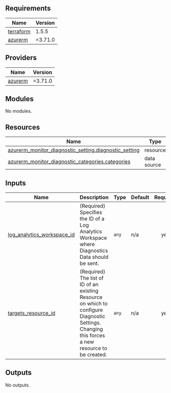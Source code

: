 <!-- BEGIN_TF_DOCS -->
## Requirements

| Name | Version |
|------|---------|
| <a name="requirement_terraform"></a> [terraform](#requirement\_terraform) | 1.5.5 |
| <a name="requirement_azurerm"></a> [azurerm](#requirement\_azurerm) | =3.71.0 |

## Providers

| Name | Version |
|------|---------|
| <a name="provider_azurerm"></a> [azurerm](#provider\_azurerm) | =3.71.0 |

## Modules

No modules.

## Resources

| Name | Type |
|------|------|
| [azurerm_monitor_diagnostic_setting.diagnostic_setting](https://registry.terraform.io/providers/hashicorp/azurerm/3.70.0/docs/resources/monitor_diagnostic_setting) | resource |
| [azurerm_monitor_diagnostic_categories.categories](https://registry.terraform.io/providers/hashicorp/azurerm/3.70.0/docs/data-sources/monitor_diagnostic_categories) | data source |

## Inputs

| Name | Description | Type | Default | Required |
|------|-------------|------|---------|:--------:|
| <a name="input_log_analytics_workspace_id"></a> [log\_analytics\_workspace\_id](#input\_log\_analytics\_workspace\_id) | (Required) Specifies the ID of a Log Analytics Workspace where Diagnostics Data should be sent. | `any` | n/a | yes |
| <a name="input_targets_resource_id"></a> [targets\_resource\_id](#input\_targets\_resource\_id) | (Required) The list of ID of an existing Resource on which to configure Diagnostic Settings. Changing this forces a new resource to be created. | `any` | n/a | yes |

## Outputs

No outputs.
<!-- END_TF_DOCS -->